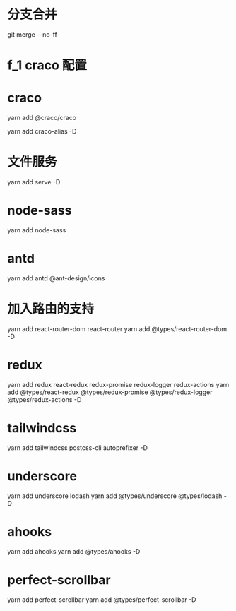 # 分支合并

git merge --no-ff

# f_1 craco 配置

# craco

yarn add @craco/craco

yarn add craco-alias -D

# 文件服务

yarn add serve -D

# node-sass

yarn add node-sass

# antd

yarn add antd @ant-design/icons

# 加入路由的支持

yarn add react-router-dom react-router
yarn add @types/react-router-dom -D

# redux

yarn add redux react-redux redux-promise redux-logger redux-actions
yarn add @types/react-redux @types/redux-promise @types/redux-logger @types/redux-actions -D

# tailwindcss

yarn add tailwindcss postcss-cli autoprefixer -D

# underscore

yarn add underscore lodash
yarn add @types/underscore @types/lodash -D

# ahooks
yarn add ahooks
yarn add @types/ahooks -D

# perfect-scrollbar
yarn add perfect-scrollbar
yarn add @types/perfect-scrollbar -D
